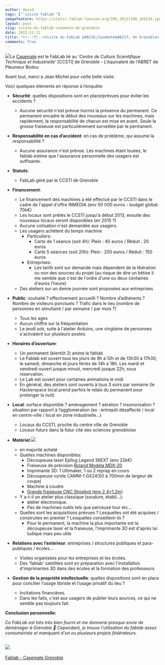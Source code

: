 ```yaml
---
author: david
tags: ["'visite fablab'"]
imagefeature: https://static.fablab-lannion.org/IMG_20121108_181519.jpg
layout: post
slug: visite-du-fablab-casemate-de-grenoble
date: 2012-11-11
title: "<!--:fr-->Visite du FabLab &#8216;Casemate&#8217; de Grenoble<!--:-->"
comments: True
---
```

![](https://lh3.googleusercontent.com/-nzQXwukUiDc/UJvo8kEvLcI/AAAAAAAAQjU/CepRth17v0s/s837/IMG_20121108_181519.jpg)Le
[Casemate](https://fablab.ccsti-grenoble.org/) est le FabLab lié au '_Centre de
Culture Scientifique Technique et Industrielle_' [CCSTI] de Grenoble -
L'équivalent de l'ABRET de Pleumeur Bodou

Avant tout, merci à Jean Michel pour cette belle visite.

Voici quelques éléments en réponse à l’enquête:

  * **Sécurité**: quelles dispositions sont en place/prévues pour éviter les accidents ? 
    * Aucune sécurité n'est prévue hormis la présence du permanent. Ce permanent encadre le début des nouveaux sur les machines, mais rapidement, la responsabilité de chacun est mise en avant. Seule la grosse fraiseuse est particulièrement surveillée par le permanent.
  * **Responsabilité en cas d’accident**: en cas de problème, qui assume la responsabilité ? 
    * Aucune assurance n'est prévue. Les machines étant louées, le fablab estime que l'assurance personnelle des usagers est suffisante.
  * **Statuts**: 
    * FabLab géré par le CCSTI de Grenoble
  * **Financement**: 
    * Le financement des machines à été effectué par le CCSTI dans le cadre de l'appel d'offre INMEDIA (env 50 000 euros - budget global: 70k€)
    * Les locaux sont prétés le CCSTI jusqu'à début 2013, ensuite des nouveaux locaux seront disponibles (en 2015 ?)
    * Aucune cotisation n'est demandée aux usagers.
    * Les usagers achètent du temps machine 
      * Particuliers: 
        * Carte de 1 séance (soit 4h): Plein : 40 euros / Réduit : 20 euros
        * Carte 5 séances (soit 20h): Plein : 200 euros / Réduit : 150 euros
      * Entreprises: 
        * Les tarifs sont sur demande mais dépendent de la libération ou non des sources du projet (au risque de dire un bêtise il me semble que c'est de l'ordre d'une ou deux centaines d'euros l'heure)
    * Des ateliers sur un demie journée sont proposées aux entreprises

  * **Public**: souhaité ? effectivement accueilli ? Nombre d’adhérents ? Nombre de visiteurs ponctuels ? Trafic dans le lieu (nombre de personnes en simultané / par semaine / par mois ?) 
    * Tous les ages
    * Aucun chiffre sur la fréquentation
    * Le jeudi soir, suite à l'atelier Arduino, une vingtaine de personnes s'activaient sur plusieurs postes.
  * **Horaires d’ouverture**: 
    * Un permanent (bientôt 2) anime le fablab
    * Le Fablab est ouvert tous les jours de 9h à 12h et de 13h30 à 17h30, le samedi, dimanche et jours fériés de 14h à 18h. Les mardi et vendredi ouvert jusque minuit, mercredi jusque 22h, sous reservation.
    * Le Lab est ouvert pour certaines animations le midi
    * En général, des ateliers sont ouverts à tous 3 soirs par semaine (le Hackerspace local prend parfois le relais du permanent pour prolonger la nuit)
  * **Local**: surface disponible ? aménagement ? aération ? insonorisation ? situation par rapport à l’agglomération (ex : entrepôt désaffecté / local en centre-ville / local en zone industrielle…) 
    * Locaux du CCSTI, proche du centre ville de Grenoble
    * Locaux futurs dans la futur cité des sciences grenobloise
  * **Matériel**:![](https://lh6.googleusercontent.com/-bc1AiUWv--k/UJvtVFpSWuI/AAAAAAAAQko/_H5HGsm5NQ8/s837/IMG_20121108_182353.jpg)
    * en majorité acheté
    * Quelles machines disponibles: 
      * Découpeuse laser Epilog Legend 36EXT (env 22k€)
      * Fraiseuse de précision [Roland Modela MDX-20](https://fablab.ccsti-grenoble.org/node/15)
      * Imprimante 3D: 1 Ultimaker, 1 ou 2 reprap en cours
      * Découpeuse vynile CAMM-1 GX24(50 à 700mm de largeur de coupe)
      * Machine à coudre
      * [Grande fraiseuse CNC Shopbot (env 2,4×1.2m)](https://fablab.ccsti-grenoble.org/node/17)
    * Y a-t-il un atelier plus classique (soudure, établi…): 
      * atelier électronique.
      * Pas de machines outils tels que perceuse tour etc…
    * Quelles sont les acquisitions prévues ? Lesquelles ont été acquises / construites en premier ? Lesquelles conseillent-ils ? 
      * Pour le permanent, la machine la plus importante est la découpeuse laser et la fraiseuse, l'imprimante 3D est d'après lui ludique mais peu utile
  * **Relations avec l’extérieur**: entreprises / structures publiques et para-publiques / écoles… 
    * Visites organisées pour les entreprises et les écoles.
    * Des 'fablab' satellites sont en préparation avec l'installation d'imprimantes 3D dans des écoles et la formation des professeurs
  * **Gestion de la propriété intellectuelle**: quelles dispositions sont en place pour concilier l’usage libriste et l’usage privatif du lieu ? 
    * Incitations financières.
    * Dans les faits, c'est aux usagers de publier leurs sources, ce qui ne semble pas toujours fait.

**Conclusion personnelle:**

_Ce FabLab est très très bien fourni et me donnerai presque envie de déménager
à Grenoble 🙂 Cependant, je trouve l'utilisation du fablab assez consumériste
et manquant d'un ou plusieurs projets fédérateurs._

[![](https://lh6.googleusercontent.com/-WY7jLboRrjE/UKC2tog8qhE/AAAAAAAAQx4/3z5bJNfsLfc/s160-c/FablabCasemateGrenoble.jpg)](https://picasaweb.google.com/114703046296433556269/FablabCasemateGrenoble?authuser=0&feat=embedwebsite)  
---  
[Fablab - Casemate
Grenoble](https://picasaweb.google.com/114703046296433556269/FablabCasemateGrenoble?authuser=0&feat=embedwebsite)


